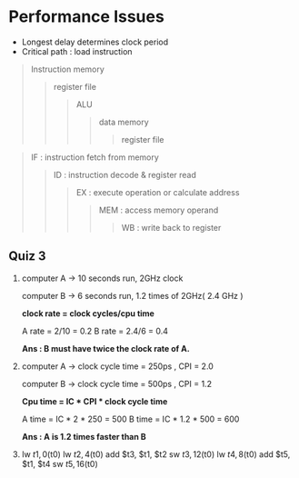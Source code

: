 # Performance Issues

* Longest delay determines clock period
* Critical path : load instruction

>Instruction memory
>>register file
>>>ALU
>>>>data memory
>>>>>register file

>IF : instruction fetch from memory
>>ID : instruction decode & register read
>>>EX : execute operation or calculate address
>>>>MEM : access memory operand
>>>>>WB : write back to register

## Quiz 3
1. computer A -> 10 seconds run, 2GHz clock

    computer B -> 6 seconds run, 1.2 times of 2GHz( 2.4 GHz )

    __clock rate = clock cycles/cpu time__

    A rate = 2/10 = 0.2
    B rate = 2.4/6 = 0.4

    **Ans : B must have twice the clock rate of A.**

2. computer A -> clock cycle time = 250ps , CPI = 2.0

    computer B -> clock cycle time = 500ps , CPI = 1.2

    __Cpu time = IC * CPI * clock cycle time__

    A time = IC * 2 * 250 = 500
    B time = IC * 1.2 * 500 = 600

    **Ans : A is 1.2 times faster than B**

3. lw $t1, 0($t0)
lw $t2, 4($t0)
add $t3, $t1, $t2
sw $t3, 12($t0)
lw $t4, 8($t0)
add $t5, $t1, $t4
sw $t5, 16($t0)